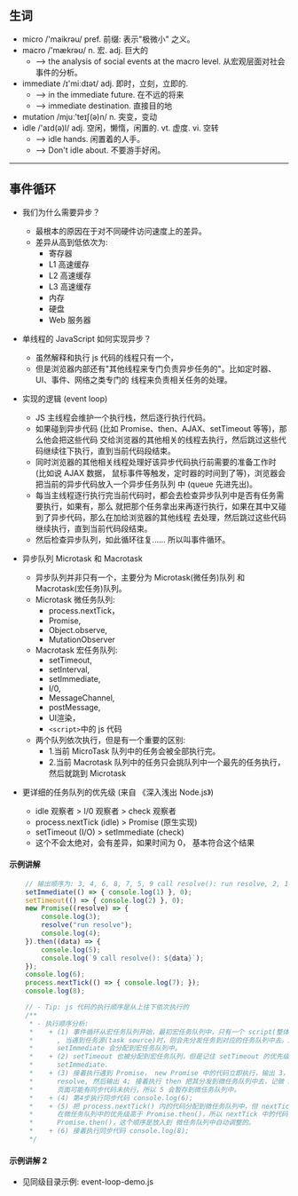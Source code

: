 ## 生词
- micro  /'maikrəu/ pref. 前缀: 表示"极微小" 之义。
- macro  /'mækrəʊ/  n. 宏.  adj. 巨大的
    + --> the analysis of social events at the macro level. 从宏观层面对社会事件的分析。
- immediate  /ɪ'miːdɪət/  adj. 即时，立刻，立即的.
    + --> in the immediate future. 在不远的将来
    + --> immediate destination. 直接目的地
- mutation  /mjuː'teɪʃ(ə)n/  n. 突变，变动
- idle  /'aɪd(ə)l/  adj. 空闲，懒惰，闲置的.  vt. 虚度.  vi. 空转
    + --> idle hands. 闲置着的人手。
    + --> Don't idle about. 不要游手好闲。

------


## 事件循环

- 我们为什么需要异步？
    + 最根本的原因在于对不同硬件访问速度上的差异。
    + 差异从高到低依次为:
        - 寄存器
        - L1 高速缓存
        - L2 高速缓存
        - L3 高速缓存
        - 内存
        - 硬盘
        - Web 服务器

- 单线程的 JavaScript 如何实现异步？
    + 虽然解释和执行 js 代码的线程只有一个，
    + 但是浏览器内部还有"其他线程来专门负责异步任务的"。比如定时器、UI、事件、网络之类专门的
      线程来负责相关任务的处理。

- 实现的逻辑 (event loop)
    + JS 主线程会维护一个执行栈，然后逐行执行代码。
    + 如果碰到异步代码 (比如 Promise、then、AJAX、setTimeout 等等)，那么他会把这些代码
      交给浏览器的其他相关的线程去执行，然后跳过这些代码继续往下执行，直到当前代码段结束。
    + 同时浏览器的其他相关线程处理好该异步代码执行前需要的准备工作时 (比如说 AJAX 数据，
      鼠标事件等触发，定时器的时间到了等)，浏览器会把当前的异步代码放入一个异步任务队列
      中 (queue 先进先出)。
    + 每当主线程逐行执行完当前代码时，都会去检查异步队列中是否有任务需要执行，如果有，那么
      就把那个任务拿出来再逐行执行，如果在其中又碰到了异步代码，那么在加给浏览器的其他线程
      去处理，然后跳过这些代码继续执行，直到当前代码段结束。
    + 然后检查异步队列，如此循环往复...... 所以叫事件循环。
    
- 异步队列 Microtask 和 Macrotask
    + 异步队列并非只有一个，主要分为 Microtask(微任务)队列 和  Macrotask(宏任务)队列。
    + Microtask 微任务队列: 
        - process.nextTick，
        - Promise,
        - Object.observe,
        - MutationObserver
    + Macrotask 宏任务队列: 
        - setTimeout, 
        - setInterval, 
        - setImmediate, 
        - I/0, 
        - MessageChannel, 
        - postMessage, 
        - UI渲染，
        - `<script>`中的 js 代码
    + 两个队列依次执行，但是有一个重要的区别:
        - 1.当前 MicroTask 队列中的任务会被全部执行完。
        - 2.当前 Macrotask 队列中的任务只会挑队列中一个最先的任务执行，然后就跳到 Microtask

- 更详细的任务队列的优先级 (来自 《深入浅出 Node.js》)
    + idle 观察者 > I/0 观察者 > check 观察者
    + process.nextTick (idle)  >  Promise (原生实现)
    + setTimeout (I/O)  >  setImmediate (check)
    + 这个不会太绝对，会有差异，如果时间为 0， 基本符合这个结果



#### 示例讲解
```js
    // 输出顺序为: 3, 4, 6, 8, 7, 5, 9 call resolve(): run resolve, 2, 1
    setImmediate(() => { console.log(1) }, 0);
    setTimeout(() => { console.log(2) }, 0);
    new Promise((resolve) => {
        console.log(3);
        resolve("run resolve");
        console.log(4);
    }).then((data) => {
        console.log(5);
        console.log(`9 call resolve(): ${data}`);
    });
    console.log(6);
    process.nextTick(() => { console.log(7); });
    console.log(8);

	// - Tip: js 代码的执行顺序是从上往下依次执行的
    /**
     * - 执行顺序分析:
     *    + (1) 事件循环从宏任务队列开始，最初宏任务队列中，只有一个 script(整体代码) 任务
     *      , 当遇到任务源(task source)时，则会先分发任务到对应的任务队列中去。所以 
     *      setImmediate 会分配到宏任务队列中。
     *    + (2) setTimeout 也被分配到宏任务队列，但是记住 setTimeout 的优先级高于 
     *      setImmediate.
     *    + (3) 接着执行遇到 Promise， new Promise 中的代码立即执行，输出 3，执行
     *      resolve, 然后输出 4; 接着执行 then 把其分发到微任务队列中去，记做 5，但是此时
     *      页面可能有同步代码未执行，所以 5 会暂存到微任务队列中。
     *    + (4) 第4步执行同步代码 console.log(6);
     *    + (5) 把 process.nextTick() 内的代码分配到微任务队列中，但 nextTick()
     *      在微任务队列中的优先级高于 Promise.then()，所以 nextTick 中的代码执行会早于
     *      Promise.then()，这个顺序是放入到 微任务队列中自动调整的。
     *    + (6) 接着执行同步代码 console.log(8);
     */ 


```

#### 示例讲解 2
- 见同级目录示例: event-loop-demo.js
